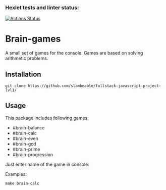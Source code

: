 ### Hexlet tests and linter status:
[![Actions Status](https://github.com/slambeable/fullstack-javascript-project-lvl1/workflows/hexlet-check/badge.svg)](https://github.com/slambeable/fullstack-javascript-project-lvl1/actions)

# Brain-games

A small set of games for the console. Games are based on solving arithmetic problems.

## Installation

```
git clone https://github.com/slambeable/fullstack-javascript-project-lvl1/
```

## Usage

This package includes following games:

- #brain-balance
- #brain-calc
- #brain-even
- #brain-gcd
- #brain-prime
- #brain-progression

Just enter name of the game in console:

Examples:

```
make brain-calc
```
